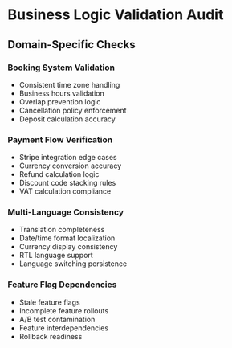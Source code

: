 # Business Logic Validation Audit

## Domain-Specific Checks

### **Booking System Validation**
- Consistent time zone handling
- Business hours validation
- Overlap prevention logic
- Cancellation policy enforcement
- Deposit calculation accuracy

### **Payment Flow Verification**
- Stripe integration edge cases
- Currency conversion accuracy
- Refund calculation logic
- Discount code stacking rules
- VAT calculation compliance

### **Multi-Language Consistency**
- Translation completeness
- Date/time format localization
- Currency display consistency
- RTL language support
- Language switching persistence

### **Feature Flag Dependencies**
- Stale feature flags
- Incomplete feature rollouts
- A/B test contamination
- Feature interdependencies
- Rollback readiness